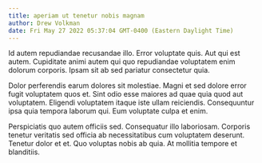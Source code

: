 ```yaml
---
title: aperiam ut tenetur nobis magnam
author: Drew Volkman
date: Fri May 27 2022 05:37:04 GMT-0400 (Eastern Daylight Time)
---
```

Id autem repudiandae recusandae illo. Error voluptate quis. Aut qui est autem. Cupiditate animi autem qui quo repudiandae voluptatem enim dolorum corporis. Ipsam sit ab sed pariatur consectetur quia.

 Dolor perferendis earum dolores sit molestiae. Magni et sed dolore error fugit voluptatem quos et. Sint odio esse maiores ad quae quia quod aut voluptatem. Eligendi voluptatem itaque iste ullam reiciendis. Consequuntur ipsa quia tempora laborum qui. Eum voluptate culpa et enim.

 Perspiciatis quo autem officiis sed. Consequatur illo laboriosam. Corporis tenetur veritatis sed officia ab necessitatibus cum voluptatem deserunt. Tenetur dolor et et. Quo voluptas nobis ab quia. At mollitia tempore et blanditiis.